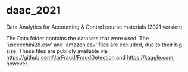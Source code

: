 # daac_2021
Data Analytics for Accounting &amp; Control course materials (2021 version)

The Data folder contains the datasets that were used. The 'uscecchini28.csv' and 'amazon.csv' files are excluded, due to their big size. These files are publicly available via https://github.com/JarFraud/FraudDetection and https://kaggle.com, however.
